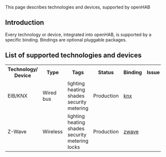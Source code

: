 This page describes technologies and devices, supported by openHAB

## Introduction

Every technology or device, integrated into openHAB, is supported by a specific binding. Bindings are optional pluggable packages.

## List of supported technologies and devices

<table>
<tr>
	<th>Technology/<br>Device</th>
	<th>Type</th>
	<th>Tags</th>
	<th>Status</th>
	<th>Binding</th>
	<th>Issue</th>
	<th>Since</th>
</tr>
<tr>
	<td>EIB/KNX</td>
	<td>Wired bus</td>
	<td>lighting heating shades security metering</td>
        <td>Production</td>
	<td><a href="https://github.com/openhab/openhab/wiki/KNX-Binding">knx</a></td>
	<td></td>
	<td>0.1</td>
</tr>
<tr>
	<td>Z-Wave</td>
	<td>Wireless</td>
	<td>lighting heating shades security metering locks</td>
	<td>Production</td>
	<td><a href="https://github.com/openhab/openhab/wiki/Z-Wave-Binding">zwave</a></td>
	<td></td>
	<td>1.3.0</td>
</tr>
</table>

